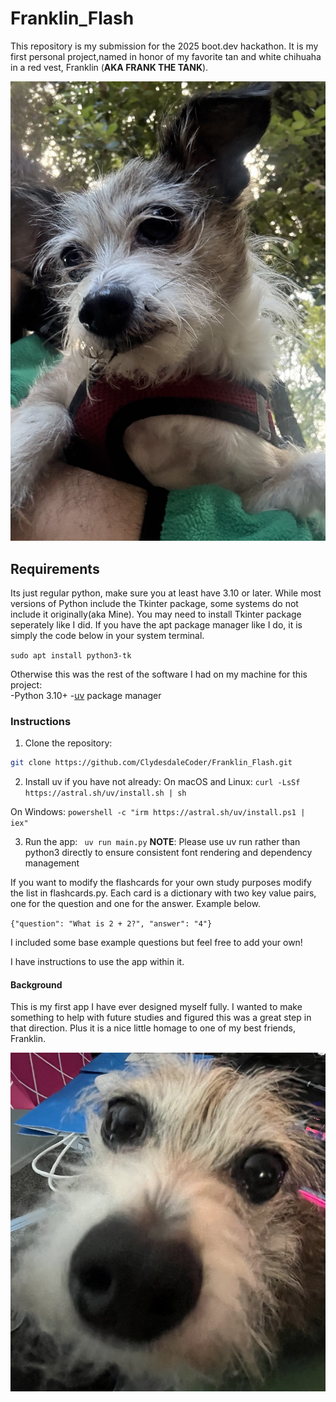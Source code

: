 # Franklin_Flash
This repository is my submission for the 2025 boot.dev hackathon. It is my first personal project,named in honor of my favorite tan and white chihuaha in a red vest, Franklin (**AKA FRANK THE TANK**).

![Majestic Franklin](images/Franklin%201.jpeg)

## Requirements
Its just regular python, make sure you at least have 3.10 or later. 
While most versions of Python include the Tkinter package, some systems do not include it originally(aka Mine). You may need to install Tkinter package seperately like I did. If you have the apt package manager like I do, it is simply the code below in your system terminal. 

`sudo apt install python3-tk`

Otherwise this was the rest of the software I had on my machine for this project:  
-Python 3.10+
-[uv](https://docs.astral.sh/uv/) package manager

### Instructions
1. Clone the repository:
```bash
git clone https://github.com/ClydesdaleCoder/Franklin_Flash.git
```

2. Install uv if you have not already:
 On macOS and Linux:
`curl -LsSf https://astral.sh/uv/install.sh | sh`

On Windows:
`powershell -c "irm https://astral.sh/uv/install.ps1 | iex"`

3. Run the app: 
` uv run main.py`
**NOTE**:  Please use uv run rather than python3 directly to ensure consistent font rendering and dependency management

If you want to modify the flashcards for your own study purposes modify the list in flashcards.py. Each card is a dictionary with two key value pairs, one for the question and one for the answer. Example below. 

`{"question": "What is 2 + 2?", "answer": "4"}`

I included some base example questions but feel free to add your own!

I have instructions to use the app within it. 

#### Background

This is my first app I have ever designed myself fully. I wanted to make something to help with future studies and figured this was a great step in that direction. Plus it is a nice little homage to one of my best friends, Franklin. 

![Big Snoot](images/Franklin%203.jpeg) 

